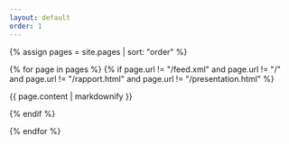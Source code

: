 ```yaml
---
layout: default
order: 1
---
```


{% assign pages = site.pages | sort: "order" %}

{% for page in pages %}
  {% if page.url != "/feed.xml" and  page.url != "/" and page.url != "/rapport.html" and page.url != "/presentation.html" %}



<article size="A4">
{{ page.content | markdownify  }}
</article>

  {% endif %}

{% endfor %}
 

 



 
 

